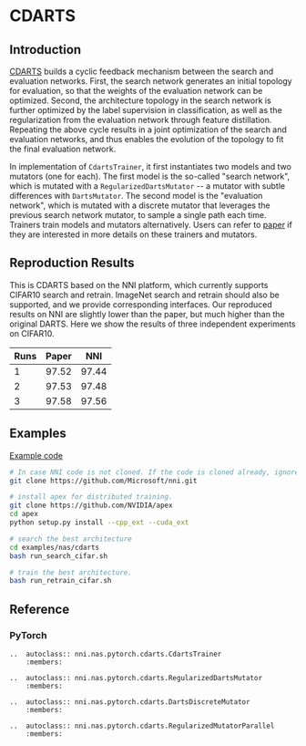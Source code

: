 
# CDARTS

## Introduction

[CDARTS](https://arxiv.org/pdf/2006.10724.pdf) builds a cyclic feedback mechanism between the search and evaluation networks. First, the search network generates an initial topology for evaluation, so that the weights of the evaluation network can be optimized. Second, the architecture topology in the search network is further optimized by the label supervision in classification, as well as the regularization from the evaluation network through feature distillation. Repeating the above cycle results in a joint optimization of the search and evaluation networks, and thus enables the evolution of the topology to fit the final evaluation network.

In implementation of `CdartsTrainer`, it first instantiates two models and two mutators (one for each). The first model is the so-called "search network", which is mutated with a `RegularizedDartsMutator` -- a mutator with subtle differences with `DartsMutator`. The second model is the "evaluation network", which is mutated with a discrete mutator that leverages the previous search network mutator, to sample a single path each time. Trainers train models and mutators alternatively. Users can refer to [paper](https://arxiv.org/pdf/2006.10724.pdf) if they are interested in more details on these trainers and mutators.

## Reproduction Results

This is CDARTS based on the NNI platform, which currently supports CIFAR10 search and retrain. ImageNet search and retrain should also be supported, and we provide corresponding interfaces. Our reproduced results on NNI are slightly lower than the paper, but much higher than the original DARTS. Here we show the results of three independent experiments on CIFAR10.

| Runs | Paper | NNI | 
| ---- |:-------------:| :-----:|
| 1 | 97.52 | 97.44 |
| 2 | 97.53 | 97.48 |
| 3 | 97.58 | 97.56 |


## Examples

[Example code](https://github.com/microsoft/nni/tree/master/examples/nas/cdarts)

```bash
# In case NNI code is not cloned. If the code is cloned already, ignore this line and enter code folder.
git clone https://github.com/Microsoft/nni.git

# install apex for distributed training.
git clone https://github.com/NVIDIA/apex
cd apex
python setup.py install --cpp_ext --cuda_ext

# search the best architecture
cd examples/nas/cdarts
bash run_search_cifar.sh

# train the best architecture.
bash run_retrain_cifar.sh
```

## Reference

### PyTorch

```eval_rst
..  autoclass:: nni.nas.pytorch.cdarts.CdartsTrainer
    :members:

..  autoclass:: nni.nas.pytorch.cdarts.RegularizedDartsMutator
    :members:

..  autoclass:: nni.nas.pytorch.cdarts.DartsDiscreteMutator
    :members:

..  autoclass:: nni.nas.pytorch.cdarts.RegularizedMutatorParallel
    :members:
```

